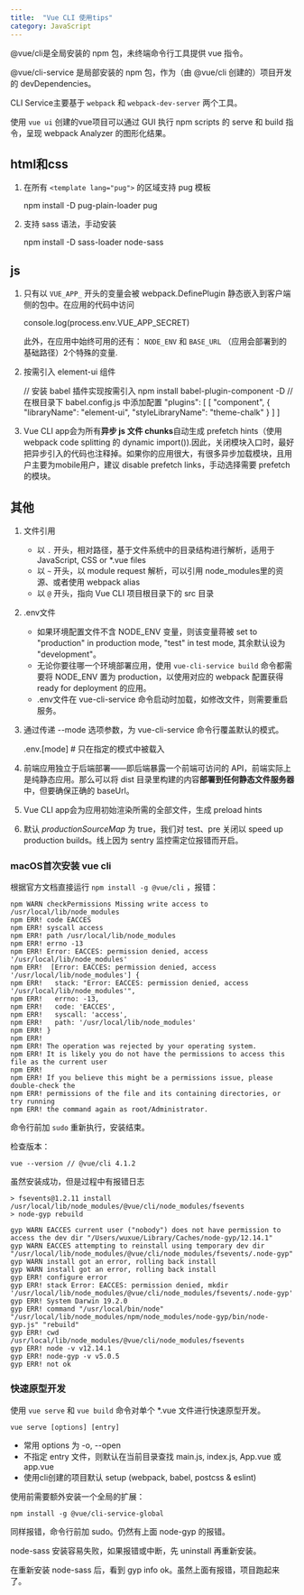 ```yaml
---
title:  "Vue CLI 使用tips"
category: JavaScript
---
```

@vue/cli是全局安装的 npm 包，未终端命令行工具提供 vue 指令。

@vue/cli-service 是局部安装的 npm 包，作为（由 @vue/cli 创建的）项目开发的 devDependencies。

CLI Service主要基于 `webpack` 和 `webpack-dev-server` 两个工具。

使用 `vue ui` 创建的vue项目可以通过 GUI 执行 npm scripts 的 serve 和 build 指令，呈现 webpack Analyzer 的图形化结果。

<!--more-->

## html和css

1. 在所有 `<template lang="pug">` 的区域支持 pug 模板

	npm install -D pug-plain-loader pug
2. 支持 sass 语法，手动安装

	npm install -D sass-loader node-sass

## js

1. 只有以 `VUE_APP_` 开头的变量会被 webpack.DefinePlugin 静态嵌入到客户端侧的包中。在应用的代码中访问


	console.log(process.env.VUE_APP_SECRET)

	此外，在应用中始终可用的还有： `NODE_ENV` 和 `BASE_URL` （应用会部署到的基础路径）2个特殊的变量.

2. 按需引入 element-ui 组件

	// 安装 babel 插件实现按需引入
	npm install babel-plugin-component -D
	// 在根目录下 babel.config.js 中添加配置
	"plugins": [
	  [
      "component",
      {
        "libraryName": "element-ui",
        "styleLibraryName": "theme-chalk"
      }
    ]
  ]

3. Vue CLI app会为所有**异步 js 文件 chunks**自动生成 prefetch hints（使用 webpack code splitting 的 dynamic import()).因此，关闭模块入口时，最好把异步引入的代码也注释掉。如果你的应用很大，有很多异步加载模块，且用户主要为mobile用户，建议 disable prefetch links，手动选择需要 prefetch 的模块。

## 其他

1. 文件引用

	+ 以 `.` 开头，相对路径，基于文件系统中的目录结构进行解析，适用于 JavaScript, CSS or *.vue files
	+ 以 `~` 开头，以 module request 解析，可以引用 node_modules里的资源、或者使用 webpack alias
	+ 以 `@` 开头，指向 Vue CLI 项目根目录下的 src 目录

2. .env文件

	+ 如果环境配置文件不含 NODE_ENV 变量，则该变量蒋被 set to "production" in production mode, "test" in test mode, 其余默认设为 "development"。
	+ 无论你要往哪一个环境部署应用，使用 `vue-cli-service build` 命令都需要将 NODE_ENV 置为 production，以使用对应的 webpack 配置获得 ready for deployment 的应用。
	+ .env文件在 vue-cli-service 命令启动时加载，如修改文件，则需要重启服务。
3. 通过传递 --mode 选项参数，为 vue-cli-service 命令行覆盖默认的模式。

	.env.[mode]         # 只在指定的模式中被载入

4. 前端应用独立于后端部署——即后端暴露一个前端可访问的 API，前端实际上是纯静态应用。那么可以将 dist 目录里构建的内容**部署到任何静态文件服务器**中，但要确保正确的 baseUrl。
5. Vue CLI app会为应用初始渲染所需的全部文件，生成 preload hints
6. 默认 _productionSourceMap_ 为 true，我们对 test、pre 关闭以 speed up production builds。线上因为 sentry 监控需定位报错而开启。

### macOS首次安装 vue cli

根据官方文档直接运行 `npm install -g @vue/cli` ，报错：

```shell
npm WARN checkPermissions Missing write access to /usr/local/lib/node_modules
npm ERR! code EACCES
npm ERR! syscall access
npm ERR! path /usr/local/lib/node_modules
npm ERR! errno -13
npm ERR! Error: EACCES: permission denied, access '/usr/local/lib/node_modules'
npm ERR!  [Error: EACCES: permission denied, access '/usr/local/lib/node_modules'] {
npm ERR!   stack: "Error: EACCES: permission denied, access '/usr/local/lib/node_modules'",
npm ERR!   errno: -13,
npm ERR!   code: 'EACCES',
npm ERR!   syscall: 'access',
npm ERR!   path: '/usr/local/lib/node_modules'
npm ERR! }
npm ERR! 
npm ERR! The operation was rejected by your operating system.
npm ERR! It is likely you do not have the permissions to access this file as the current user
npm ERR! 
npm ERR! If you believe this might be a permissions issue, please double-check the
npm ERR! permissions of the file and its containing directories, or try running
npm ERR! the command again as root/Administrator.
```
命令行前加 `sudo` 重新执行，安装结束。

检查版本：

	vue --version // @vue/cli 4.1.2

虽然安装成功，但是过程中有报错日志

```shell
> fsevents@1.2.11 install /usr/local/lib/node_modules/@vue/cli/node_modules/fsevents
> node-gyp rebuild

gyp WARN EACCES current user ("nobody") does not have permission to access the dev dir "/Users/wuxue/Library/Caches/node-gyp/12.14.1"
gyp WARN EACCES attempting to reinstall using temporary dev dir "/usr/local/lib/node_modules/@vue/cli/node_modules/fsevents/.node-gyp"
gyp WARN install got an error, rolling back install
gyp WARN install got an error, rolling back install
gyp ERR! configure error 
gyp ERR! stack Error: EACCES: permission denied, mkdir '/usr/local/lib/node_modules/@vue/cli/node_modules/fsevents/.node-gyp'
gyp ERR! System Darwin 19.2.0
gyp ERR! command "/usr/local/bin/node" "/usr/local/lib/node_modules/npm/node_modules/node-gyp/bin/node-gyp.js" "rebuild"
gyp ERR! cwd /usr/local/lib/node_modules/@vue/cli/node_modules/fsevents
gyp ERR! node -v v12.14.1
gyp ERR! node-gyp -v v5.0.5
gyp ERR! not ok 
```

### 快速原型开发

使用 `vue serve` 和 `vue build` 命令对单个 *.vue 文件进行快速原型开发。

	vue serve [options] [entry]

+ 常用 options 为 -o, --open
+ 不指定 entry 文件，则默认在当前目录查找 main.js, index.js, App.vue 或 app.vue
+ 使用cli创建的项目默认 setup (webpack, babel, postcss & eslint)

使用前需要额外安装一个全局的扩展：

	npm install -g @vue/cli-service-global

同样报错，命令行前加 sudo。仍然有上面 node-gyp 的报错。

node-sass 安装容易失败，如果报错或中断，先 uninstall 再重新安装。

在重新安装 node-sass 后，看到 gyp info ok。虽然上面有报错，项目跑起来了。
